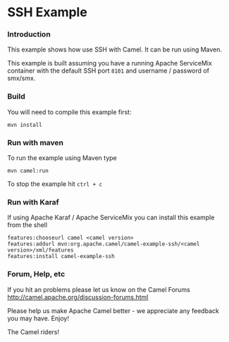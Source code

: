 # SSH Example

### Introduction
This example shows how use SSH with Camel. It can be run using Maven.

This example is built assuming you have a running Apache ServiceMix container with the default SSH port `8101` and
username / password of smx/smx.

### Build
You will need to compile this example first:

	mvn install

### Run with maven
To run the example using Maven type

	mvn camel:run

To stop the example hit `ctrl + c`

### Run with Karaf

If using Apache Karaf / Apache ServiceMix you can install this example
from the shell

	features:chooseurl camel <camel version>
	features:addurl mvn:org.apache.camel/camel-example-ssh/<camel version>/xml/features
	features:install camel-example-ssh

### Forum, Help, etc

If you hit an problems please let us know on the Camel Forums
	<http://camel.apache.org/discussion-forums.html>

Please help us make Apache Camel better - we appreciate any feedback you may
have.  Enjoy!



The Camel riders!
